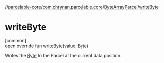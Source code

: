 //[parcelable-core](../../../index.md)/[com.chrynan.parcelable.core](../index.md)/[ByteArrayParcel](index.md)/[writeByte](write-byte.md)

# writeByte

[common]\
open override fun [writeByte](write-byte.md)(value: [Byte](https://kotlinlang.org/api/latest/jvm/stdlib/kotlin/-byte/index.html))

Writes the [Byte](write-byte.md) to the Parcel at the current data position.
